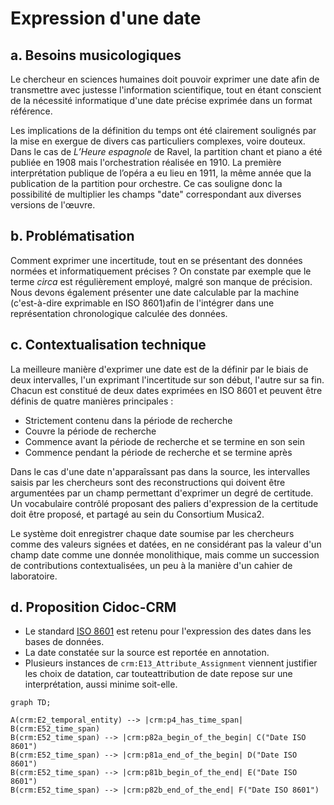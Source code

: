 # Expression d'une date

## a. Besoins musicologiques

Le chercheur en sciences humaines doit pouvoir exprimer une date afin de transmettre avec justesse l'information scientifique, tout en étant conscient de la nécessité informatique d'une date précise exprimée dans un format référence.

Les implications de la définition du temps ont été clairement soulignés par la mise en exergue de divers cas particuliers complexes, voire douteux. Dans le cas de _L’Heure espagnole_ de Ravel, la partition chant et piano a été publiée en 1908 mais l'orchestration réalisée en 1910. La première interprétation publique de l’opéra a eu lieu en 1911, la même année que la publication de la partition pour orchestre. Ce cas souligne donc la possibilité de multiplier les champs "date" correspondant aux diverses versions de l'œuvre.  

## b. Problématisation

Comment exprimer une incertitude, tout en se présentant des données normées et informatiquement précises ? On constate par exemple que le terme _circa_ est régulièrement employé, malgré son manque de précision. Nous devons également présenter une date calculable par la machine (c'est-à-dire exprimable en ISO 8601)afin de l'intégrer dans une représentation chronologique calculée des données. 

## c. Contextualisation technique

La meilleure manière d'exprimer une date est de la définir par le biais de deux intervalles, l'un exprimant l'incertitude sur son début, l'autre sur sa fin. Chacun est constitué de deux dates exprimées en ISO 8601 et peuvent être définis de quatre manières principales : 
 - Strictement contenu dans la période de recherche
 - Couvre la période de recherche
 - Commence avant la période de recherche et se termine en son sein
 - Commence pendant la période de recherche et se termine après

Dans le cas d'une date n'apparaîssant pas dans la source, les intervalles saisis par les chercheurs sont des reconstructions qui doivent être argumentées par un champ permettant d'exprimer un degré de certitude. Un vocabulaire contrôlé proposant des paliers d'expression de la certitude doit être proposé, et partagé au sein du Consortium Musica2.

Le système doit enregistrer chaque date soumise par les chercheurs comme des valeurs signées et datées, en ne considérant pas la valeur d'un champ date comme une donnée monolithique, mais comme un succession de contributions contextualisées, un peu à la manière d'un cahier de laboratoire.

## d. Proposition Cidoc-CRM

 - Le standard [ISO 8601](https://fr.wikipedia.org/wiki/ISO_8601) est retenu pour l'expression des dates dans les bases de données.
 - La date constatée sur la source est reportée en annotation.
 - Plusieurs instances de `crm:E13_Attribute_Assignment` viennent justifier les choix de datation, car touteattribution de date repose sur une 
   interprétation, aussi minime soit-elle.

```mermaid
graph TD;

A(crm:E2_temporal_entity) --> |crm:p4_has_time_span| B(crm:E52_time_span)
B(crm:E52_time_span) --> |crm:p82a_begin_of_the_begin| C("Date ISO 8601")
B(crm:E52_time_span) --> |crm:p81a_end_of_the_begin| D("Date ISO 8601")
B(crm:E52_time_span) --> |crm:p81b_begin_of_the_end| E("Date ISO 8601")
B(crm:E52_time_span) --> |crm:p82b_end_of_the_end| F("Date ISO 8601")
```
